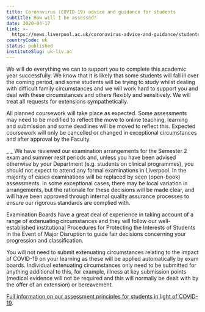 ```yaml
---
title: Coronavirus (COVID-19) advice and guidance for students
subtitle: How will I be assessed?
date: 2020-04-17
link: >-
  https://news.liverpool.ac.uk/coronavirus-advice-and-guidance/students/
countryCode: uk
status: published
instituteSlug: uk-liv.ac
---
```

We will do everything we can to support you to complete this academic year successfully. We know that it is likely that some students will fall ill over the coming period, and some students will be trying to study whilst dealing with difficult family circumstances and we will work hard to support you and deal with these circumstances and others flexibly and sensitively. We will treat all requests for extensions sympathetically.

All planned coursework will take place as expected. Some assessments may need to be modified to reflect the move to online teaching, learning and submission and some deadlines will be moved to reflect this. Expected coursework will only be cancelled or changed in exceptional circumstances and after approval by the Faculty.

 _ _ We have reviewed our examination arrangements for the Semester 2 exam and summer resit periods and, unless you have been advised otherwise by your Department (e.g. students on clinical programmes), you should not expect to attend any formal examinations in Liverpool. In the majority of cases examinations will be replaced by seen (open-book) assessments. In some exceptional cases, there may be local variation in arrangements, but the rationale for these decisions will be made clear, and will have been approved through internal quality assurance processes to ensure our rigorous standards are complied with.

Examination Boards have a great deal of experience in taking account of a range of extenuating circumstances and they will follow our well-established institutional Procedures for Protecting the Interests of Students in the Event of Major Disruption to guide fair decisions concerning your progression and classification.

You will not need to submit extenuating circumstances relating to the impact of COVID-19 on your learning as these will be applied automatically by exam boards. Individual extenuating circumstances only need to be submitted for anything additional to this, for example, illness at key submission points (medical evidence will not be required and this will normally be dealt with by the offer of an extension) or bereavement.

[Full information on our assessment principles for students in light of COVID-19](https://news.liverpool.ac.uk/wp-content/uploads/2020/03/assessment-principles-for-students.pdf).
